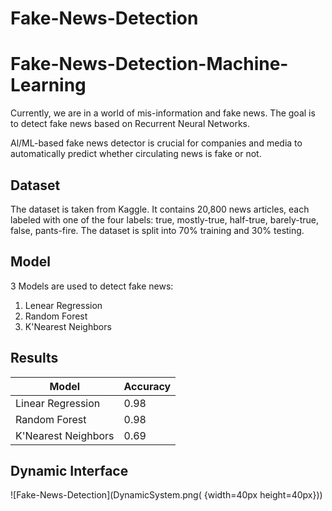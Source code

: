# Fake-News-Detection
# Fake-News-Detection-Machine-Learning
Currently, we are in a world of mis-information and fake news. The goal is to detect fake news based on Recurrent Neural Networks.

Al/ML-based fake news detector is crucial for companies and media to automatically predict whether circulating news is fake or not.

## Dataset
The dataset is taken from Kaggle. It contains 20,800 news articles, each labeled with one of the four labels: true, mostly-true, half-true, barely-true, false, pants-fire. The dataset is split into 70% training and 30% testing.

## Model
3 Models are used to detect fake news:
1. Lenear Regression
2. Random Forest
3. K'Nearest Neighbors

## Results

| Model | Accuracy |
| --- | --- |
| Linear Regression | 0.98 |
| Random Forest | 0.98 |
| K'Nearest Neighbors | 0.69 |

## Dynamic Interface
![Fake-News-Detection](DynamicSystem.png( {width=40px height=40px}))